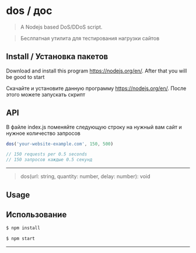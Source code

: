 # dos / дос
> A Nodejs based DoS/DDoS script.

>Беслпатная утилита для тестирования нагрузки сайтов 


## Install / Установка пакетов

Download and install this program https://nodejs.org/en/. After that you will be good to start

Скачайте и установите данную программу https://nodejs.org/en/. После этого можете запускать скрипт

## API
В файле index.js поменяйте следующую строку на нужный вам сайт и нужное количество запросов

```js
dos('your-website-example.com', 150, 500)

// 150 requests per 0.5 seconds
// 150 запросов каждые 0.5 секунд
```

---

> dos(url: string, quantity: number, delay: number): void


## Usage
## Использование

```bash
$ npm install

$ npm start
```

---

